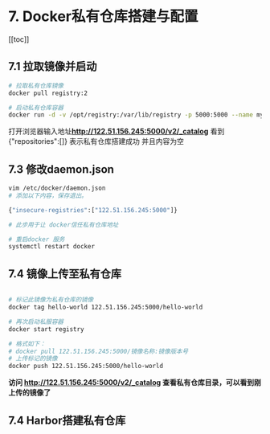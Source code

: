 # 7. Docker私有仓库搭建与配置
[[toc]]
## 7.1 拉取镜像并启动

```sh
# 拉取私有仓库镜像
docker pull registry:2

# 启动私有仓库容器
docker run -d -v /opt/registry:/var/lib/registry -p 5000:5000 --name myregistry registry:2
```

打开浏览器输入地址**http://122.51.156.245:5000/v2/_catalog** 看到 {"repositories":[]} 表示私有仓库搭建成功
并且内容为空

## 7.3 修改daemon.json

```sh
vim /etc/docker/daemon.json
# 添加以下内容，保存退出。

{"insecure-registries":["122.51.156.245:5000"]}

# 此步用于让 docker信任私有仓库地址

# 重启docker 服务
systemctl restart docker
```

## 7.4 镜像上传至私有仓库

```sh

# 标记此镜像为私有仓库的镜像
docker tag hello-world 122.51.156.245:5000/hello-world

# 再次启动私服容器
docker start registry

# 格式如下：
# docker pull 122.51.156.245:5000/镜像名称:镜像版本号
# 上传标记的镜像
docker push 122.51.156.245:5000/hello-world
```

**访问 http://122.51.156.245:5000/v2/_catalog 查看私有仓库目录，可以看到刚上传的镜像了**

## 7.4 Harbor搭建私有仓库